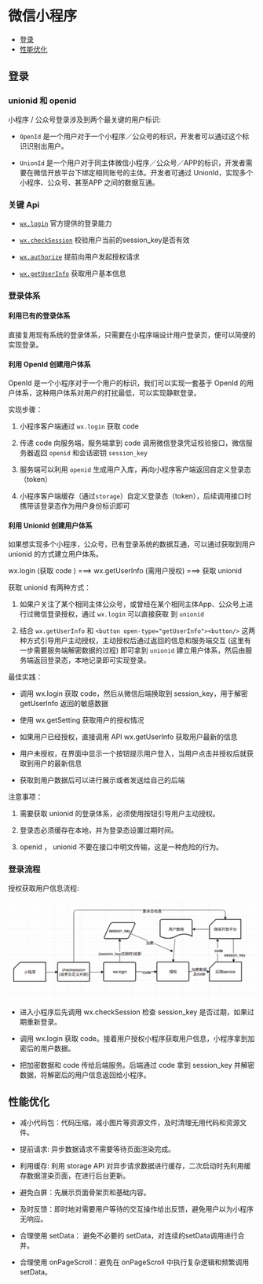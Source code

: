 # 微信小程序

+ [登录](#登录)
+ [性能优化](#性能优化)

## 登录

### unionid 和 openid

小程序 / 公众号登录涉及到两个最关键的用户标识:

+ `OpenId` 是一个用户对于一个小程序／公众号的标识，开发者可以通过这个标识识别出用户。

+ `UnionId` 是一个用户对于同主体微信小程序／公众号／APP的标识，开发者需要在微信开放平台下绑定相同账号的主体。开发者可通过 UnionId，实现多个小程序、公众号、甚至APP 之间的数据互通。

### 关键 Api

+ [`wx.login`](https://developers.weixin.qq.com/miniprogram/dev/api/api-login.html) 官方提供的登录能力

+ [`wx.checkSession`](https://developers.weixin.qq.com/miniprogram/dev/api/signature.html#wxchecksessionobject) 校验用户当前的session_key是否有效

+ [`wx.authorize`](https://developers.weixin.qq.com/miniprogram/dev/api/authorize.html) 提前向用户发起授权请求

+ [`wx.getUserInfo`](https://developers.weixin.qq.com/miniprogram/dev/api/api-login.html) 获取用户基本信息

### 登录体系

#### 利用已有的登录体系

直接复用现有系统的登录体系，只需要在小程序端设计用户登录页，便可以简便的实现登录。

#### 利用 OpenId 创建用户体系

OpenId 是一个小程序对于一个用户的标识，我们可以实现一套基于 OpenId 的用户体系，这种用户体系对用户的打扰最低，可以实现静默登录。

实现步骤：

1. 小程序客户端通过 `wx.login` 获取 code

2. 传递 code 向服务端，服务端拿到 code 调用微信登录凭证校验接口，微信服务器返回 `openid` 和会话密钥 `session_key`

3. 服务端可以利用 `openid` 生成用户入库，再向小程序客户端返回自定义登录态（token）

4. 小程序客户端缓存（通过`storage`）自定义登录态（token），后续调用接口时携带该登录态作为用户身份标识即可

#### 利用 Unionid 创建用户体系

如果想实现多个小程序，公众号，已有登录系统的数据互通，可以通过获取到用户 unionid 的方式建立用户体系。

wx.login (获取 code ) ===> wx.getUserInfo (需用户授权) ===> 获取 unionid

获取 unionid 有两种方式：

1. 如果户关注了某个相同主体公众号，或曾经在某个相同主体App、公众号上进行过微信登录授权，通过 `wx.login` 可以直接获取 到 `unionid`

2. 结合 `wx.getUserInfo` 和 `<button open-type="getUserInfo"><button/>` 这两种方式引导用户主动授权，主动授权后通过返回的信息和服务端交互 (这里有一步需要服务端解密数据的过程) 即可拿到 `unionid` 建立用户体系，然后由服务端返回登录态，本地记录即可实现登录。

最佳实践：

+ 调用 wx.login 获取 code，然后从微信后端换取到 session_key，用于解密 getUserInfo 返回的敏感数据

+ 使用 wx.getSetting 获取用户的授权情况

+ 如果用户已经授权，直接调用 API wx.getUserInfo 获取用户最新的信息

+ 用户未授权，在界面中显示一个按钮提示用户登入，当用户点击并授权后就获取到用户的最新信息

+ 获取到用户数据后可以进行展示或者发送给自己的后端

注意事项：

1. 需要获取 unionid 的登录体系，必须使用按钮引导用户主动授权。

2. 登录态必须缓存在本地，并为登录态设置过期时间。

3. openid ， unionid 不要在接口中明文传输，这是一种危险的行为。

### 登录流程

授权获取用户信息流程:

![授权获取用户信息](/img/wx-login.png)

+ 进入小程序后先调用 wx.checkSession 检查 session_key 是否过期，如果过期重新登录。

+ 调用 wx.login 获取 code。接着用户授权小程序获取用户信息，小程序拿到加密后的用户数据。

+ 把加密数据和 code 传给后端服务。后端通过 code 拿到 session_key 并解密数据，将解密后的用户信息返回给小程序。

## 性能优化

+ 减小代码包：代码压缩，减小图片等资源文件，及时清理无用代码和资源文件。

+ 提前请求: 异步数据请求不需要等待页面渲染完成。

+ 利用缓存: 利用 storage API 对异步请求数据进行缓存，二次启动时先利用缓存数据渲染页面，在进行后台更新。

+ 避免白屏：先展示页面骨架页和基础内容。

+ 及时反馈：即时地对需要用户等待的交互操作给出反馈，避免用户以为小程序无响应。

+ 合理使用 setData： 避免不必要的 setData，对连续的setData调用进行合并。

+ 合理使用 onPageScroll：避免在 onPageScroll 中执行复杂逻辑和频繁调用 setData。